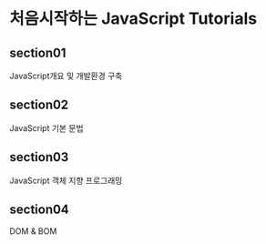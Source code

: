 # 처음시작하는 JavaScript Tutorials

## section01
JavaScript개요 및 개발환경 구축


## section02
JavaScript 기본 문법

## section03
JavaScript 객체 지향 프로그래밍

## section04
DOM & BOM






